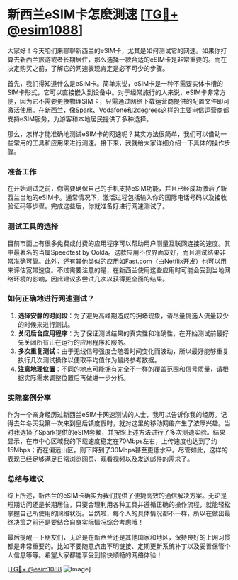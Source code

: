 # 新西兰eSIM卡怎麽測速 [[TG💪+ @esim1088](https://t.me/s/esim1088)]

大家好！今天咱们来聊聊新西兰的eSIM卡，尤其是如何测试它的网速。如果你打算去新西兰旅游或者长期居住，那么选择一款合适的eSIM卡是非常重要的。而在决定购买之前，了解它的网速表现肯定是必不可少的步骤。

首先，我们得知道什么是eSIM卡。简单来说，eSIM卡是一种不需要实体卡槽的SIM卡形式，它可以直接嵌入到设备中。对于经常旅行的人来说，eSIM卡非常方便，因为它不需要更换物理SIM卡，只需通过网络下载运营商提供的配置文件即可激活使用。在新西兰，像Spark、Vodafone和2degrees这样的主要电信运营商都支持eSIM服务，为游客和本地居民提供了多种选择。

那么，怎样才能准确地测试eSIM卡的网速呢？其实方法很简单，我们可以借助一些常用的工具和应用来进行测速。接下来，我就给大家详细介绍一下具体的操作步骤。

### 准备工作

在开始测试之前，你需要确保自己的手机支持eSIM功能，并且已经成功激活了新西兰当地的eSIM卡。通常情况下，激活过程包括输入你的国际电话号码以及接收验证码等步骤。完成这些后，你就准备好进行网速测试了。

### 测试工具的选择

目前市面上有很多免费或付费的应用程序可以帮助用户测量互联网连接的速度。其中最著名的当属Speedtest by Ookla。这款应用不仅界面友好，而且测试结果非常准确可靠。此外，还有其他类似的应用如Fast.com（由Netflix开发）也可以用来评估宽带速度。不过需要注意的是，在新西兰使用这些应用时可能会受到当地网络环境的影响，因此建议多尝试几次以获得更全面的结果。

### 如何正确地进行网速测试？

1. **选择安静的时间段**：为了避免高峰期造成的拥堵现象，请尽量挑选人流量较少的时候来进行测试。
2. **关闭后台应用程序**：为了保证测试结果的真实性和准确性，在开始测试前最好先关闭所有正在运行的应用程序和服务。
3. **多次重复测试**：由于无线信号强度会随着时间变化而波动，所以最好能够重复执行几次测试操作以便取平均值作为最终参考数据。
4. **注意地理位置**：不同的地点可能拥有完全不一样的覆盖范围和信号质量，请根据实际需求调整位置后再做进一步分析。

### 实际案例分享

作为一个亲身经历过新西兰eSIM卡网速测试的人士，我可以告诉你我的经历。记得去年冬天我第一次来到皇后镇度假时，就对这里的移动网络产生了浓厚兴趣。当时我选择了Spark提供的eSIM套餐，并按照上述方法进行了多次测速实验。结果显示，在市中心区域我的下载速度稳定在70Mbps左右，上传速度也达到了约15Mbps；而在偏远山区，则下降到了30Mbps甚至更低水平。尽管如此，这样的表现已经足够满足日常浏览网页、观看视频以及发送邮件的需求了。

### 总结与建议

综上所述，新西兰的eSIM卡确实为我们提供了便捷高效的通信解决方案。无论是短期访问还是长期居住，只要合理利用各种工具并遵循正确的操作流程，就能轻松掌握自己所使用的网络状况。当然啦，每个人的具体情况都不一样，所以在做出最终决策之前还是要结合自身实际情况综合考虑哦！

最后提醒一下朋友们，无论是在新西兰还是其他国家和地区，保持良好的上网习惯都是非常重要的。比如不要随意点击不明链接、定期更新系统补丁以及妥善保管个人信息等等。希望大家都能享受到愉快顺畅的网络体验！

[[TG💪+ @esim1088](https://t.me/s/esim1088) ![Image](https://i.postimg.cc/4NQfJmqS/Snipaste-2025-05-13-00-14-12.png)]